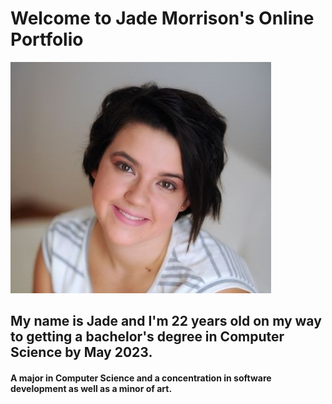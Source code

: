 # Welcome to Jade Morrison's Online Portfolio 
![](pfp.JPG)

## My name is Jade and I'm 22 years old on my way to getting a bachelor's degree in Computer Science by May 2023.
#### A major in Computer Science and a concentration in software development as well as a minor of art.

###
